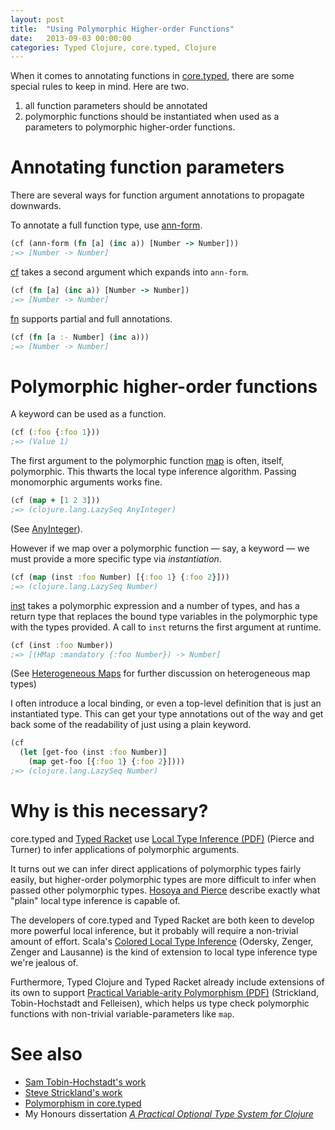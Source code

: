 ```yaml
---
layout: post
title:  "Using Polymorphic Higher-order Functions"
date:   2013-09-03 00:00:00
categories: Typed Clojure, core.typed, Clojure
---
```


When it comes to annotating functions in [core.typed](https://github.com/clojure/core.typed), there are
some special rules to keep in mind.
Here are two.

1. all function parameters should be annotated
2. polymorphic functions should be instantiated when used
  as a parameters to polymorphic higher-order functions.

</hr>

# Annotating function parameters

There are several ways for function argument annotations to propagate
downwards.

To annotate a full function type, use [ann-form](http://clojure.github.io/core.typed/#clojure.core.typed/ann-form).

```clojure
(cf (ann-form (fn [a] (inc a)) [Number -> Number]))
;=> [Number -> Number]
```

[cf](http://clojure.github.io/core.typed/#clojure.core.typed/cf) takes a second argument which expands
into `ann-form`.

```clojure
(cf (fn [a] (inc a)) [Number -> Number])
;=> [Number -> Number]
```

[fn](http://clojure.github.io/core.typed/#clojure.core.typed/fn) supports partial and full
annotations.

```clojure
(cf (fn [a :- Number] (inc a)))
;=> [Number -> Number]
```

</hr>

# Polymorphic higher-order functions

A keyword can be used as a function.

```clojure
(cf (:foo {:foo 1}))
;=> (Value 1)
```

The first argument to the polymorphic function [map](https://github.com/clojure/core.typed/blob/57da1175037dfd61c96c711165ea318db65f46c0/src/main/clojure/clojure/core/typed/base_env.clj#L1002) is often, itself, polymorphic.
This thwarts the local type inference algorithm.
Passing monomorphic arguments works fine.

```clojure
(cf (map + [1 2 3]))
;=> (clojure.lang.LazySeq AnyInteger)
```

(See [AnyInteger](http://clojure.github.io/core.typed/#clojure.core.typed/AnyInteger)).

However if we map over a polymorphic function &mdash; say, a keyword &mdash; we must
provide a more specific type via _instantiation_.

```clojure
(cf (map (inst :foo Number) [{:foo 1} {:foo 2}]))
;=> (clojure.lang.LazySeq Number)
```

[inst](http://clojure.github.io/core.typed/#clojure.core.typed/inst) takes a polymorphic
expression and a number of types, and has a return type that replaces the bound type variables
in the polymorphic type with the types provided.
A call to `inst` returns the first argument at runtime.

```clojure
(cf (inst :foo Number))
;=> [(HMap :mandatory {:foo Number}) -> Number]
```

(See [Heterogeneous Maps](https://github.com/clojure/core.typed/wiki/Types#heterogeneous-maps)
for further discussion on heterogeneous map types)

I often introduce a local binding, or even a top-level definition that is just an instantiated type.
This can get your type annotations out of the way and get back some of the readability of just using
a plain keyword.

```clojure
(cf
  (let [get-foo (inst :foo Number)]
    (map get-foo [{:foo 1} {:foo 2}])))
;=> (clojure.lang.LazySeq Number)
```

</hr>

# Why is this necessary?

core.typed and [Typed Racket](http://docs.racket-lang.org/ts-guide/)
use [Local Type Inference (PDF)](http://www.cis.upenn.edu/~bcpierce/papers/lti.pdf) (Pierce and Turner)
to infer applications of polymorphic arguments.

It turns out we can infer direct applications of polymorphic types fairly easily, but
higher-order polymorphic types are more difficult to infer when passed other polymorphic
types. [Hosoya and Pierce](http://citeseerx.ist.psu.edu/viewdoc/summary?doi=10.1.1.39.7265)
describe exactly what "plain" local type inference is capable of.

The developers of core.typed and Typed Racket are both keen to develop more powerful local inference,
but it probably will require a non-trivial amount of effort. 
Scala's [Colored Local Type Inference](http://lampwww.epfl.ch/~odersky/papers/popl01.html) (Odersky, Zenger, Zenger and Lausanne) 
is the kind of extension to local type inference type we're jealous of.

Furthermore, Typed Clojure and Typed Racket already include extensions of its own to support [Practical Variable-arity
Polymorphism (PDF)](http://www.ccs.neu.edu/racket/pubs/esop09-sthf.pdf) (Strickland, Tobin-Hochstadt and Felleisen),
which helps us type check polymorphic functions with non-trivial variable-parameters like `map`.

</hr>

# See also

- [Sam Tobin-Hochstadt's work](http://www.ccs.neu.edu/home/samth/)
- [Steve Strickland's work](http://www.ccs.neu.edu/home/sstrickl/)
- [Polymorphism in core.typed](https://github.com/clojure/core.typed/wiki/User-Guide#polymorphism)
- My Honours dissertation [_A Practical Optional Type System for Clojure_](https://github.com/downloads/frenchy64/papers/ambrose-honours.pdf)
